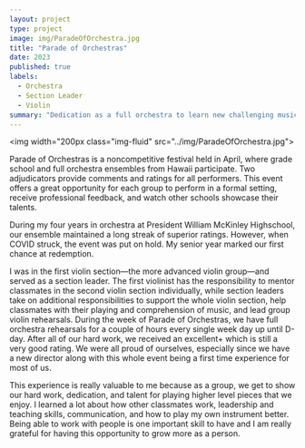 ```yaml
---
layout: project
type: project
image: img/ParadeOfOrchestra.jpg
title: "Parade of Orchestras"
date: 2023
published: true
labels:
  - Orchestra
  - Section Leader
  - Violin
summary: "Dedication as a full orchestra to learn new challenging music"
---
```


<img width="200px class="img-fluid" src="../img/ParadeOfOrchestra.jpg">

Parade of Orchestras is a noncompetitive festival held in April, where grade school and full orchestra ensembles from Hawaii participate. Two adjudicators provide comments and ratings for all performers. This event offers a great opportunity for each group to  perform in a formal setting, receive professional feedback, and watch other schools showcase their talents.

During my four years in orchestra at President William McKinley Highschool, our ensemble maintained a long streak of superior ratings. However, when COVID struck, the event was put on hold. My senior year marked our first chance at redemption. 

I was in the first violin section—the more advanced violin group—and served as a section leader. The first violinist has the responsibility to mentor classmates in the second violin section individually, while section leaders take on additional responsibilities to support the whole violin section, help classmates with their playing and comprehension of music, and lead group violin rehearsals. During the week of Parade of Orchestras, we have full orchestra rehearsals for a couple of hours every single week day up until D-day. After all of our hard work, we received an excellent+ which is still a very good rating. We were all proud of ourselves, especially since we have a new director along with this whole event being a first time experience for most of us. 

This experience is really valuable to me because as a group, we get to show our hard work, dedication, and talent for playing higher level pieces that we enjoy. I learned a lot about how other classmates work, leadership and teaching skills, communication, and how to play my own instrument better. Being able to work with people is one important skill to have and I am really grateful for having this opportunity to grow more as a person.
